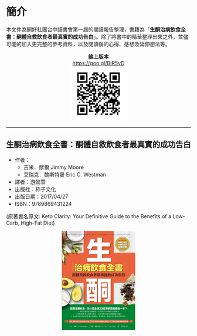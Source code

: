 # 簡介

本文件為酮好社團台中讀書會第一屆的閱讀報告整理，書籍為「**生酮治病飲食全書：酮體自救飲食者最真實的成功告白**」。除了將書中的精華整理出來之外，並儘可能的加入更完整的參考資料，以及閱讀後的心得、感想及延伸想法等。

<p align="center">
<b>線上版本</b>
<br />
<a href="https://goo.gl/BiR5vD" title="讀書心得：生酮治病飲食全書：酮體自救飲食者最真實的成功告白">https://goo.gl/BiR5vD
</a>
<br />
<img alt="讀書心得：生酮治病飲食全書：酮體自救飲食者最真實的成功告白" src="/assets/chart-00.png">
</p>

---

## 生酮治病飲食全書：酮體自救飲食者最真實的成功告白

* 作者：
  * 吉米．摩爾 Jimmy Moore
  * 艾瑞克．魏斯特曼 Eric C. Westman
* 譯者：游懿萱
* 出版社：柿子文化
* 出版日期：2017/04/27
* ISBN：9789869431224

\(原著書名原文: Keto Clarity: Your Definitive Guide to the Benefits of a Low-Carb, High-Fat Diet\)

<p align="center">
  <img width=200 alt="原著封面" src="/assets/keto-clarity-bookcover-tw.jpg" align="center">
</p>





